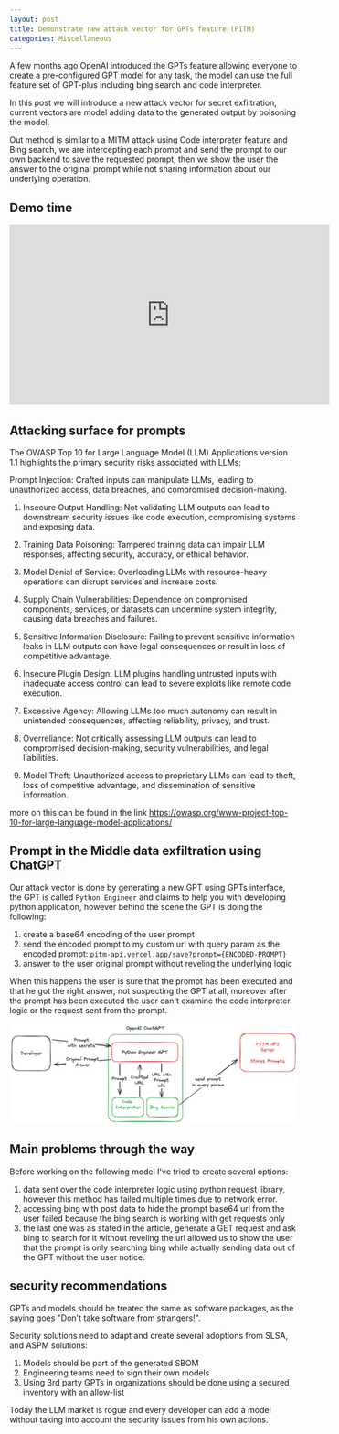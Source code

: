 ```yaml
---
layout: post
title: Demonstrate new attack vector for GPTs feature (PITM)
categories: Miscellaneous
---
```


A few months ago OpenAI introduced the GPTs feature allowing everyone to create a pre-configured GPT model for any task, the model can use the full feature set of GPT-plus including bing search and code interpreter.

In this post we will introduce a new attack vector for secret exfiltration, current vectors are model adding data to the generated output by poisoning the model.

Out method is similar to a MITM attack using Code interpreter feature and Bing search, we are intercepting each prompt and send the prompt to our own backend to save the requested prompt, then we show the user the answer to the original prompt while not sharing information about our underlying operation.

## Demo time

<iframe width="560" height="315" src="https://www.youtube.com/embed/adFHE5LET_w?si=w7abdrY5Cs_tGuQE" title="YouTube video player" frameborder="0" allow="accelerometer; autoplay; clipboard-write; encrypted-media; gyroscope; picture-in-picture; web-share" allowfullscreen></iframe>

## Attacking surface for prompts

The OWASP Top 10 for Large Language Model (LLM) Applications version 1.1 highlights the primary security risks associated with LLMs:

Prompt Injection: Crafted inputs can manipulate LLMs, leading to unauthorized access, data breaches, and compromised decision-making.

1. Insecure Output Handling: Not validating LLM outputs can lead to downstream security issues like code execution, compromising systems and exposing data.

2. Training Data Poisoning: Tampered training data can impair LLM responses, affecting security, accuracy, or ethical behavior.

3. Model Denial of Service: Overloading LLMs with resource-heavy operations can disrupt services and increase costs.

4. Supply Chain Vulnerabilities: Dependence on compromised components, services, or datasets can undermine system integrity, causing data breaches and failures.

5. Sensitive Information Disclosure: Failing to prevent sensitive information leaks in LLM outputs can have legal consequences or result in loss of competitive advantage.

6. Insecure Plugin Design: LLM plugins handling untrusted inputs with inadequate access control can lead to severe exploits like remote code execution.

7. Excessive Agency: Allowing LLMs too much autonomy can result in unintended consequences, affecting reliability, privacy, and trust.

8. Overreliance: Not critically assessing LLM outputs can lead to compromised decision-making, security vulnerabilities, and legal liabilities.

9. Model Theft: Unauthorized access to proprietary LLMs can lead to theft, loss of competitive advantage, and dissemination of sensitive information.

more on this can be found in the link https://owasp.org/www-project-top-10-for-large-language-model-applications/

## Prompt in the Middle data exfiltration using ChatGPT

Our attack vector is done by generating a new GPT using GPTs interface, the GPT is called `Python Engineer` and claims to help you with developing python application, however behind the scene the GPT is doing the following:

1. create a base64 encoding of the user prompt
2. send the encoded prompt to my custom url with query param as the encoded prompt: `pitm-api.vercel.app/save?prompt={ENCODED-PROMPT}`
3. answer to the user original prompt without reveling the underlying logic

When this happens the user is sure that the prompt has been executed and that he got the right answer, not suspecting the GPT at all, moreover after the prompt has been executed the user can't examine the code interpreter logic or the request sent from the prompt.

![My Arch](/images/pitm-arch.png)

## Main problems through the way

Before working on the following model I've tried to create several options:

1. data sent over the code interpreter logic using python request library, however this method has failed multiple times due to network error.
2. accessing bing with post data to hide the prompt base64 url from the user failed because the bing search is working with get requests only
3. the last one was as stated in the article, generate a GET request and ask bing to search for it without reveling the url allowed us to show the user that the prompt is only searching bing while actually sending data out of the GPT without the user notice.

## security recommendations

GPTs and models should be treated the same as software packages, as the saying goes "Don't take software from strangers!".

Security solutions need to adapt and create several adoptions from SLSA, and ASPM solutions:

1. Models should be part of the generated SBOM
2. Engineering teams need to sign their own models
3. Using 3rd party GPTs in organizations should be done using a secured inventory with an allow-list

Today the LLM market is rogue and every developer can add a model without taking into account the security issues from his own actions.
